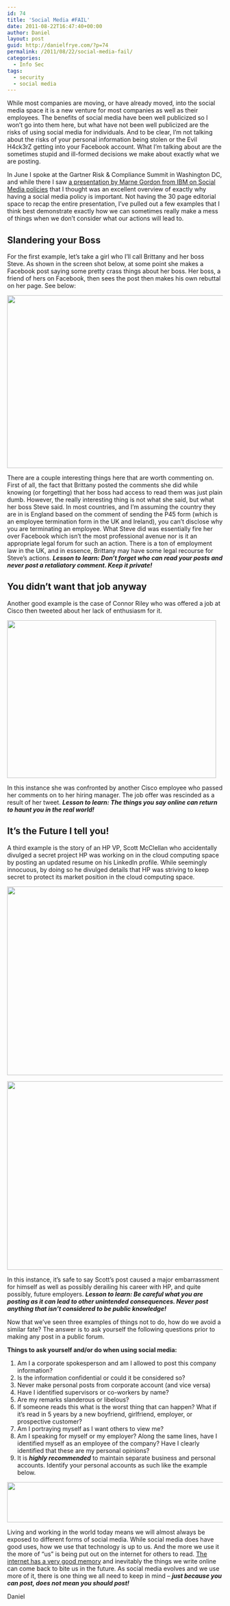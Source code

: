 ```yaml
---
id: 74
title: 'Social Media #FAIL'
date: 2011-08-22T16:47:40+00:00
author: Daniel
layout: post
guid: http://danielfrye.com/?p=74
permalink: /2011/08/22/social-media-fail/
categories:
  - Info Sec
tags:
  - security
  - social media
---
```

While most companies are moving, or have already moved, into the social media space it is a new venture for most companies as well as their employees. The benefits of social media have been well publicized so I won’t go into them here, but what have not been well publicized are the risks of using social media for individuals. And to be clear, I’m not talking about the risks of your personal information being stolen or the Evil H4ck3rZ getting into your Facebook account. What I’m talking about are the sometimes stupid and ill-formed decisions we make about exactly what we are posting.

In June I spoke at the Gartner Risk & Compliance Summit in Washington DC, and while there I saw [a presentation by Marne Gordon from IBM on Social Media policies](https://www.sans.org/webcasts/ibm-social-media-security-privacy-perspective-94579) that I thought was an excellent overview of exactly why having a social media policy is important. Not having the 30 page editorial space to recap the entire presentation, I’ve pulled out a few examples that I think best demonstrate exactly how we can sometimes really make a mess of things when we don’t consider what our actions will lead to.

## Slandering your Boss

For the first example, let’s take a girl who I’ll call Brittany and her boss Steve. As shown in the screen shot below, at some point she makes a Facebook post saying some pretty crass things about her boss. Her boss, a friend of hers on Facebook, then sees the post then makes his own rebuttal on her page. See below:

[<img loading="lazy" class="size-full wp-image-78 aligncenter" title="facebook_fail" alt="" src="http://danielfrye.com/wp-content/uploads/2011/08/facebook_fail.png" width="625" height="403" srcset="http://danielfrye.com/wp-content/uploads/2011/08/facebook_fail.png 625w, http://danielfrye.com/wp-content/uploads/2011/08/facebook_fail-300x193.png 300w" sizes="(max-width: 625px) 100vw, 625px" />](http://danielfrye.com/wp-content/uploads/2011/08/facebook_fail.png)

There are a couple interesting things here that are worth commenting on. First of all, the fact that Brittany posted the comments she did while knowing (or forgetting) that her boss had access to read them was just plain dumb. However, the really interesting thing is not what she said, but what her boss Steve said. In most countries, and I’m assuming the country they are in is England based on the comment of sending the P45 form (which is an employee termination form in the UK and Ireland), you can’t disclose why you are terminating an employee. What Steve did was essentially fire her over Facebook which isn’t the most professional avenue nor is it an appropriate legal forum for such an action. There is a ton of employment law in the UK, and in essence, Brittany may have some legal recourse for Steve’s actions. **_Lesson to learn: Don’t forget who can read your posts and never post a retaliatory comment. Keep it private!_**

## You didn’t want that job anyway

Another good example is the case of Connor Riley who was offered a job at Cisco then tweeted about her lack of enthusiasm for it.

[<img loading="lazy" class="aligncenter size-full wp-image-79" title="tweet_fail" alt="" src="http://danielfrye.com/wp-content/uploads/2011/08/tweet_fail.png" width="488" height="368" srcset="http://danielfrye.com/wp-content/uploads/2011/08/tweet_fail.png 488w, http://danielfrye.com/wp-content/uploads/2011/08/tweet_fail-300x226.png 300w" sizes="(max-width: 488px) 100vw, 488px" />](http://danielfrye.com/wp-content/uploads/2011/08/tweet_fail.png)

In this instance she was confronted by another Cisco employee who passed her comments on to her hiring manager. The job offer was rescinded as a result of her tweet. **_Lesson to learn: The things you say online can return to haunt you in the real world!_**

## It’s the Future I tell you!

A third example is the story of an HP VP, Scott McClellan who accidentally divulged a secret project HP was working on in the cloud computing space by posting an updated resume on his LinkedIn profile. While seemingly innocuous, by doing so he divulged details that HP was striving to keep secret to protect its market position in the cloud computing space.

[<img loading="lazy" class="aligncenter size-full wp-image-80" title="hp1" alt="" src="http://danielfrye.com/wp-content/uploads/2011/08/hp1.png" width="560" height="440" srcset="http://danielfrye.com/wp-content/uploads/2011/08/hp1.png 560w, http://danielfrye.com/wp-content/uploads/2011/08/hp1-300x236.png 300w" sizes="(max-width: 560px) 100vw, 560px" />](http://danielfrye.com/wp-content/uploads/2011/08/hp1.png)

[<img loading="lazy" class="aligncenter size-full wp-image-81" title="hp2" alt="" src="http://danielfrye.com/wp-content/uploads/2011/08/hp2.png" width="519" height="440" srcset="http://danielfrye.com/wp-content/uploads/2011/08/hp2.png 519w, http://danielfrye.com/wp-content/uploads/2011/08/hp2-300x254.png 300w" sizes="(max-width: 519px) 100vw, 519px" />](http://danielfrye.com/wp-content/uploads/2011/08/hp2.png)

In this instance, it’s safe to say Scott’s post caused a major embarrassment for himself as well as possibly derailing his career with HP, and quite possibly, future employers. **_Lesson to learn: Be careful what you are posting as it can lead to other unintended consequences. Never post anything that isn’t considered to be public knowledge!_**

Now that we’ve seen three examples of things not to do, how do we avoid a similar fate? The answer is to ask yourself the following questions prior to making any post in a public forum.

**Things to ask yourself and/or do when using social media:**

  1. Am I a corporate spokesperson and am I allowed to post this company information?
  2. Is the information confidential or could it be considered so?
  3. Never make personal posts from corporate account (and vice versa)
  4. Have I identified supervisors or co-workers by name?
  5. Are my remarks slanderous or libelous?
  6. If someone reads this what is the worst thing that can happen? What if it’s read in 5 years by a new boyfriend, girlfriend, employer, or prospective customer?
  7. Am I portraying myself as I want others to view me?
  8. Am I speaking for myself or my employer? Along the same lines, have I identified myself as an employee of the company? Have I clearly identified that these are my personal opinions?
  9. It is **_highly recommended_** to maintain separate business and personal accounts. Identify your personal accounts as such like the example below.

[<img loading="lazy" class="aligncenter size-full wp-image-76" title="twitter_footer" alt="" src="http://danielfrye.com/wp-content/uploads/2011/08/twitter_footer.png" width="624" height="94" srcset="http://danielfrye.com/wp-content/uploads/2011/08/twitter_footer.png 624w, http://danielfrye.com/wp-content/uploads/2011/08/twitter_footer-300x45.png 300w" sizes="(max-width: 624px) 100vw, 624px" />](http://danielfrye.com/wp-content/uploads/2011/08/twitter_footer.png)

Living and working in the world today means we will almost always be exposed to different forms of social media. While social media does have good uses, how we use that technology is up to us. And the more we use it the more of “us” is being put out on the internet for others to read. [The internet has a very good memory](http://wayback.archive.org/web/) and inevitably the things we write online can come back to bite us in the future. As social media evolves and we use more of it, there is one thing we all need to keep in mind &#8211; **_just because you can post, does not mean you should post!_**

Daniel